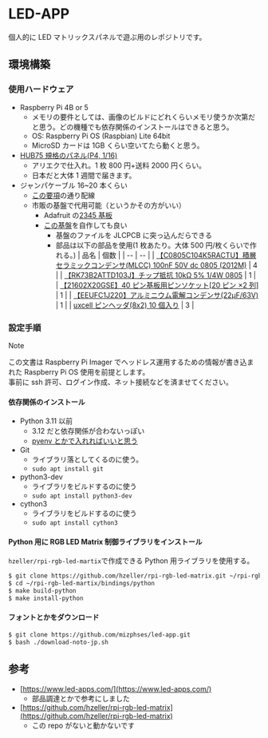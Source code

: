 # LED-APP

個人的に LED マトリックスパネルで遊ぶ用のレポジトリです。

## 環境構築

### 使用ハードウェア

- Raspberry Pi 4B or 5
  - メモリの要件としては、画像のビルドにどれくらいメモリ使うか次第だと思う。どの機種でも依存関係のインストールはできると思う。
  - OS: Raspberry Pi OS (Raspbian) Lite 64bit
  - MicroSD カードは 1GB くらい空いてたら動くと思う。
- [HUB75 規格のパネル(P4, 1/16)](https://ja.aliexpress.com/item/1005004775953349.html)
  - アリエクで仕入れ。1 枚 800 円+送料 2000 円くらい。
  - 日本だと大体 1 週間で届きます。
- ジャンパケーブル 16~20 本くらい
  - [この要項](https://github.com/hzeller/rpi-rgb-led-matrix/blob/master/wiring.md/)の通り配線
  - 市販の基盤で代用可能（というかその方がいい）
    - Adafruit の[2345 基板](https://www.marutsu.co.jp/pc/i/574341/)
    - [この基盤](https://github.com/hzeller/rpi-rgb-led-matrix/tree/master/adapter/passive-3)を自作しても良い
      - 基盤のファイルを JLCPCB に突っ込んだらできる
      - 部品は以下の部品を使用(1 枚あたり。大体 500 円/枚くらいで作れる。)
        | 品名 | 個数 |
        | -- | -- |
        | [【C0805C104K5RACTU】積層セラミックコンデンサ(MLCC) 100nF 50V dc 0805 (2012M)](https://www.marutsu.co.jp//pc/i/2570000/) | 4 |
        | [【RK73B2ATTD103J】チップ抵抗 10kΩ 5% 1/4W 0805](https://www.marutsu.co.jp//pc/i/856915/) | 1 |
        | [【21602X20GSE】40 ピン基板用ピンソケット[20 ピン ×2 列]](https://www.marutsu.co.jp//pc/i/19385/) | 1 |
        | [【EEUFC1J220】アルミニウム電解コンデンサ(22μF/63V)](https://www.marutsu.co.jp//pc/i/2572024/) | 1 |
        | [uxcell ピンヘッダ(8x2) 10 個入り](https://www.amazon.co.jp/dp/B0192RBXLQ) | 3 |

### 設定手順

> [!NOTE]
> この文書は Raspberry Pi Imager でヘッドレス運用するための情報が書き込まれた Raspberry Pi OS 使用を前提とします。  
> 事前に ssh 許可、ログイン作成、ネット接続などを済ませてください。

#### 依存関係のインストール

- Python 3.11 以前
  - 3.12 だと依存関係が合わないっぽい
  - [pyenv とかで入れればいいと思う](https://www.kkaneko.jp/tools/raspbian/rasppyenv.html)
- Git
  - ライブラリ落としてくるのに使う。
  - `sudo apt install git`
- python3-dev
  - ライブラリをビルドするのに使う
  - `sudo apt install python3-dev`
- cython3
  - ライブラリをビルドするのに使う
  - `sudo apt install cython3`

#### Python 用に RGB LED Matrix 制御ライブラリをインストール

`hzeller/rpi-rgb-led-martix`で作成できる Python 用ライブラリを使用する。

```bash
$ git clone https://github.com/hzeller/rpi-rgb-led-matrix.git ~/rpi-rgb-led-matrix
$ cd ~/rpi-rgb-led-martix/bindings/python
$ make build-python
$ make install-python
```

#### フォントとかをダウンロード
```bash
$ git clone https://github.com/mizphses/led-app.git
$ bash ./download-noto-jp.sh
```

## 参考

- [https://www.led-apps.com/](https://www.led-apps.com/)
  - 部品調達とかで参考にしました
- [https://github.com/hzeller/rpi-rgb-led-matrix](https://github.com/hzeller/rpi-rgb-led-matrix)
  - この repo がないと動かないです
